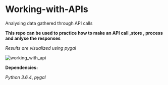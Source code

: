 # Working-with-APIs
Analysing data gathered through API calls

**This repo can be used to practice how to make an API call ,store , process and anlyse  the responses**

*Results are visualized using pygal*


![working_with_api](https://user-images.githubusercontent.com/36197370/50690079-0c90c180-1067-11e9-9173-7e953b51319b.PNG)




**Dependencies:**

*Python 3.6.4*, *pygal*
